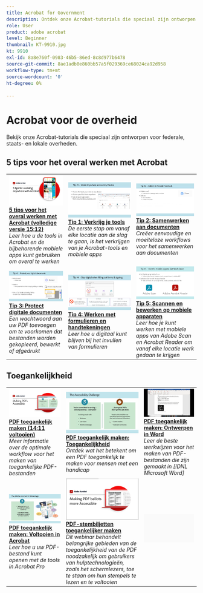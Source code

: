```yaml
---
title: Acrobat for Government
description: Ontdek onze Acrobat-tutorials die speciaal zijn ontworpen voor federale, staats- en lokale overheden
role: User
product: adobe acrobat
level: Beginner
thumbnail: KT-9910.jpg
kt: 9910
exl-id: 8a8e760f-0983-46b5-86ed-8c8d977b6478
source-git-commit: 8ae1adb0e860bb57a5f029369ce68024ca92d958
workflow-type: tm+mt
source-wordcount: '0'
ht-degree: 0%

---
```


# Acrobat voor de overheid

Bekijk onze Acrobat-tutorials die speciaal zijn ontworpen voor federale, staats- en lokale overheden.

## 5 tips voor het overal werken met Acrobat

<table style="table-layout:fixed">
<tr>
  <td>
    <a href="5-tips-for-working-anywhere-with-acrobat-dc-for-government.md">
      <img alt="5 tips voor het overal werken met Acrobat (volledige versie 15:12)" src="../../assets/5tipscomplete.png" />
    </a>
    <div>
    <a href="5-tips-for-working-anywhere-with-acrobat-dc-for-government.md"><strong>5 tips voor het overal werken met Acrobat (volledige versie 15:12)</strong></a>
    </div>
    <em>Leer hoe u de tools in Acrobat en de bijbehorende mobiele apps kunt gebruiken om overal te werken</em>
    <br>
  </td>
  <td>
    <a href="get-your-tools.md">
      <img alt="Tip 1: Verkrijg je tools" src="../../assets/Tip1.png" />
    </a>
    <div>
    <a href="get-your-tools.md"><strong>Tip 1: Verkrijg je tools</strong></a>
    </div>
    <em>De eerste stap om vanaf elke locatie aan de slag te gaan, is het verkrijgen van je Acrobat-tools en mobiele apps</em>
    <br>
  </td>  
  <td>
    <a href="collaborate-on-documents.md">
      <img alt="Tip 2: Samenwerken aan documenten" src="../../assets/Tip2.png" />
    </a>
    <div>
    <a href="collaborate-on-documents.md"><strong>Tip 2: Samenwerken aan documenten</strong></a>
    </div>
    <em>Creëer eenvoudige en moeiteloze workflows voor het samenwerken aan documenten</em>
    <br>
  </td>  
</tr>
<tr>
  <td>
    <a href="protect-digital-documents.md">
      <img alt="Tip: 3Protect digitale documenten" src="../../assets/Tip3.png" />
    </a>
    <div>
    <a href="protect-digital-documents.md"><strong>Tip 3: Protect digitale documenten</strong></a>
    </div>
    <em>Een wachtwoord aan uw PDF toevoegen om te voorkomen dat bestanden worden gekopieerd, bewerkt of afgedrukt</em>
    <br>
  </td>
  <td>
    <a href="work-with-forms-and-signatures.md">
      <img alt="Tip 4: Werken met formulieren en handtekeningen" src="../../assets/Tip4.png" />
    </a>
    <div>
    <a href="work-with-forms-and-signatures.md"><strong>Tip 4: Werken met formulieren en handtekeningen</strong></a>
    </div>
    <em>Leer hoe u digitaal kunt blijven bij het invullen van formulieren</em>
    <br>
  </td>
  <td>
    <a href="scan-and-edit-on-mobile.md">
      <img alt="Tip 5: Scannen en bewerken op mobiele apparaten" src="../../assets/Tip5.png" />
    </a>
    <div>
    <a href="scan-and-edit-on-mobile.md"><strong>Tip 5: Scannen en bewerken op mobiele apparaten</strong></a>
    </div>
    <em>Leer hoe je kunt werken met mobiele apps van Adobe Scan en Acrobat Reader om vanaf elke locatie werk gedaan te krijgen</em>
    <br>
  </td>
</tr>
</table>

## Toegankelijkheid

<table>
<tr>
  <td>
    <a href="making-pdfs-accessible.md">
      <img alt="PDF toegankelijk maken (14:11 voltooien)" src="../../assets/Accessiblecomplete.png" />
    </a>
    <div>
    <a href="making-pdfs-accessible.md"><strong>PDF toegankelijk maken (14:11 voltooien)</strong></a>
    </div>
    <em>Meer informatie over de optimale workflow voor het maken van toegankelijke PDF-bestanden</em>
    <br>
  </td>
  <td>
    <a href="understanding-accessibility.md">
      <img alt="PDF toegankelijk maken: Toegankelijkheid" src="../../assets/Accessibiityunderstanding.png" />
    </a>
    <div>
    <a href="understanding-accessibility.md"><strong>PDF toegankelijk maken: Toegankelijkheid</strong></a>
    </div>
    <em>Ontdek wat het betekent om een PDF toegankelijk te maken voor mensen met een handicap</em>
    <br>
  </td>  
  <td>
    <a href="collaborate-on-documents.md">
      <img alt="PDF toegankelijk maken: Ontwerpen in Word" src="../../assets/Accessibilityword.png" />
    </a>
    <div>
    <a href="collaborate-on-documents.md"><strong>PDF toegankelijk maken: Ontwerpen in Word</strong></a>
    </div>
    <em>Leer de beste werkwijzen voor het maken van PDF-bestanden die zijn gemaakt in [!DNL Microsoft Word]</em>
    <br>
  </td>  
</tr>
<tr>
  <td>
    <a href="finishing-in-acrobat.md">
      <img alt="PDF toegankelijk maken: Voltooien in Acrobat" src="../../assets/Accessibilityacrobat.png" />
    </a>
    <div>
    <a href="finishing-in-acrobat.md"><strong>PDF toegankelijk maken: Voltooien in Acrobat</strong></a>
    </div>
    <em>Leer hoe u uw PDF-bestand kunt openen met de tools in Acrobat Pro</em>
    <br>
  </td>
  <td>
    <a href="making-pdf-ballots-accessible.md">
      <img alt="PDF-stembiljetten toegankelijker maken" src="../../assets/Accessibleballots.png" />
    </a>
    <div>
    <a href="making-pdf-ballots-accessible.md"><strong>PDF-stembiljetten toegankelijker maken</strong></a>
    </div>
    <em>Dit webinar behandelt belangrijke gebieden van de toegankelijkheid van de PDF noodzakelijk om gebruikers van hulptechnologieën, zoals het schermlezers, toe te staan om hun stempels te lezen en te voltooien</em>
    <br>
  </td>  
  <td>
   <img alt="Spacer" src="../../assets/Grayspacer.png" />
    <div>
    <br>
  </td>
</tr>
</table>
